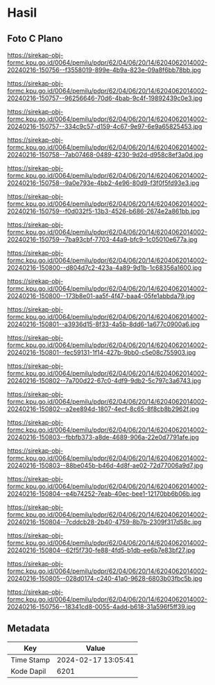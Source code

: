 # Hasil

## Foto C Plano

https://sirekap-obj-formc.kpu.go.id/0064/pemilu/pdpr/62/04/06/20/14/6204062014002-20240216-150756--f3558019-899e-4b9a-823e-09a8f6bb78bb.jpg

https://sirekap-obj-formc.kpu.go.id/0064/pemilu/pdpr/62/04/06/20/14/6204062014002-20240216-150757--96256646-70d6-4bab-9c4f-19892439c0e3.jpg

https://sirekap-obj-formc.kpu.go.id/0064/pemilu/pdpr/62/04/06/20/14/6204062014002-20240216-150757--334c9c57-d159-4c67-9e97-6e9a65825453.jpg

https://sirekap-obj-formc.kpu.go.id/0064/pemilu/pdpr/62/04/06/20/14/6204062014002-20240216-150758--7ab07468-0489-4230-9d2d-d958c8ef3a0d.jpg

https://sirekap-obj-formc.kpu.go.id/0064/pemilu/pdpr/62/04/06/20/14/6204062014002-20240216-150758--9a0e793e-4bb2-4e96-80d9-f3f0f5fd93e3.jpg

https://sirekap-obj-formc.kpu.go.id/0064/pemilu/pdpr/62/04/06/20/14/6204062014002-20240216-150759--f0d032f5-13b3-4526-b686-2674e2a861bb.jpg

https://sirekap-obj-formc.kpu.go.id/0064/pemilu/pdpr/62/04/06/20/14/6204062014002-20240216-150759--7ba93cbf-7703-44a9-bfc9-1c05010e677a.jpg

https://sirekap-obj-formc.kpu.go.id/0064/pemilu/pdpr/62/04/06/20/14/6204062014002-20240216-150800--d804d7c2-423a-4a89-9d1b-1c68356a1600.jpg

https://sirekap-obj-formc.kpu.go.id/0064/pemilu/pdpr/62/04/06/20/14/6204062014002-20240216-150800--173b8e01-aa5f-4f47-baa4-05fe1abbda79.jpg

https://sirekap-obj-formc.kpu.go.id/0064/pemilu/pdpr/62/04/06/20/14/6204062014002-20240216-150801--a3936d15-8f33-4a5b-8dd6-1a677c0900a6.jpg

https://sirekap-obj-formc.kpu.go.id/0064/pemilu/pdpr/62/04/06/20/14/6204062014002-20240216-150801--fec59131-1f14-427b-9bb0-c5e08c755903.jpg

https://sirekap-obj-formc.kpu.go.id/0064/pemilu/pdpr/62/04/06/20/14/6204062014002-20240216-150802--7a700d22-67c0-4df9-9db2-5c797c3a6743.jpg

https://sirekap-obj-formc.kpu.go.id/0064/pemilu/pdpr/62/04/06/20/14/6204062014002-20240216-150802--a2ee894d-1807-4ecf-8c65-8f8cb8b2962f.jpg

https://sirekap-obj-formc.kpu.go.id/0064/pemilu/pdpr/62/04/06/20/14/6204062014002-20240216-150803--fbbfb373-a8de-4689-906a-22e0d7791afe.jpg

https://sirekap-obj-formc.kpu.go.id/0064/pemilu/pdpr/62/04/06/20/14/6204062014002-20240216-150803--88be045b-b46d-4d8f-ae02-72d77006a9d7.jpg

https://sirekap-obj-formc.kpu.go.id/0064/pemilu/pdpr/62/04/06/20/14/6204062014002-20240216-150804--e4b74252-7eab-40ec-bee1-12170bb6b06b.jpg

https://sirekap-obj-formc.kpu.go.id/0064/pemilu/pdpr/62/04/06/20/14/6204062014002-20240216-150804--7cddcb28-2b40-4759-8b7b-2309f317d58c.jpg

https://sirekap-obj-formc.kpu.go.id/0064/pemilu/pdpr/62/04/06/20/14/6204062014002-20240216-150804--62f5f730-fe88-4fd5-b1db-ee6b7e83bf27.jpg

https://sirekap-obj-formc.kpu.go.id/0064/pemilu/pdpr/62/04/06/20/14/6204062014002-20240216-150805--028d0174-c240-41a0-9628-6803b03fbc5b.jpg

https://sirekap-obj-formc.kpu.go.id/0064/pemilu/pdpr/62/04/06/20/14/6204062014002-20240216-150756--18341cd8-0055-4add-b618-31a596f5ff39.jpg


## Metadata

| Key        | Value               |
| ---------- | ------------------- |
| Time Stamp | 2024-02-17 13:05:41 |
| Kode Dapil | 6201                |



